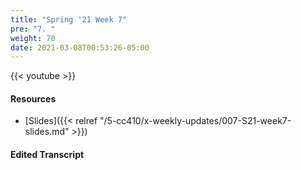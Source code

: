 ```yaml
---
title: "Spring '21 Week 7"
pre: "7. "
weight: 70
date: 2021-03-08T00:53:26-05:00
---
```


{{< youtube >}}

#### Resources

* [Slides]({{< relref "/5-cc410/x-weekly-updates/007-S21-week7-slides.md" >}})

#### Edited Transcript



